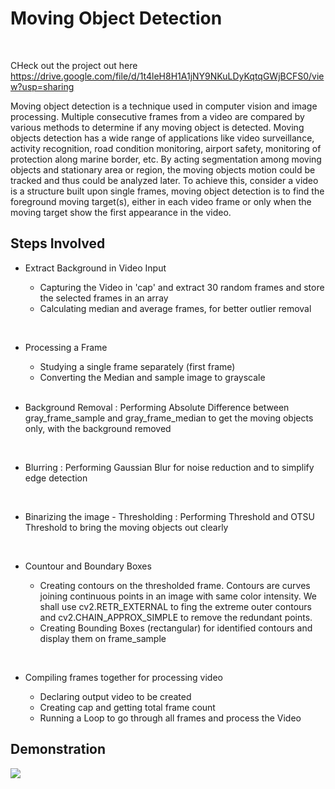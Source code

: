 # Moving Object Detection
<br>

CHeck out the project out here https://drive.google.com/file/d/1t4leH8H1A1jNY9NKuLDyKqtqGWjBCFS0/view?usp=sharing

Moving object detection is a technique used in computer vision and image processing. Multiple consecutive frames from a video are compared by various methods to determine if any moving object is detected. Moving objects detection has a wide range of applications like video surveillance, activity recognition, road condition monitoring, airport safety, monitoring of protection along marine border, etc. By acting segmentation among moving objects and stationary area or region, the moving objects motion could be tracked and thus could be analyzed later. To achieve this, consider a video is a structure built upon single frames, moving object detection is to find the foreground moving target(s), either in each video frame or only when the moving target show the first appearance in the video.


## Steps Involved
- Extract Background in Video Input

    -  Capturing the Video in 'cap' and extract 30 random frames and store the selected frames in an array
    -  Calculating median and average frames, for better outlier removal
 <br>
 
- Processing a Frame
    -  Studying a single frame separately (first frame)
    -  Converting the Median and sample image to grayscale
  <br>
  
- Background Removal : Performing Absolute Difference between gray_frame_sample and gray_frame_median to get the moving objects only, with the background removed
 <br>
 
- Blurring : Performing Gaussian Blur for noise reduction and to simplify edge detection
 <br>
 
- Binarizing the image - Thresholding : Performing Threshold and OTSU Threshold to bring the moving objects out clearly
 <br>
 
- Countour and Boundary Boxes

    -  Creating contours on the thresholded frame. Contours are curves joining continuous points in an image with same color intensity. We shall use cv2.RETR_EXTERNAL to fing the extreme outer contours and cv2.CHAIN_APPROX_SIMPLE to remove the redundant points.
    -  Creating Bounding Boxes (rectangular) for identified contours and display them on frame_sample
 <br>
 
- Compiling frames together for processing video

    -  Declaring output video to be created
    -  Creating cap and getting total frame count
    -  Running a Loop to go through all frames and process the Video

## Demonstration

![](Media/Detect.gif)

